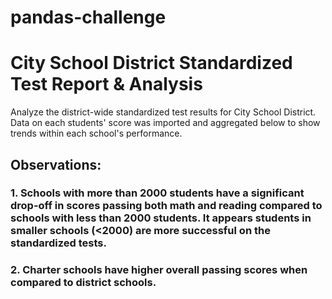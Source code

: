 # pandas-challenge

# City School District Standardized Test Report & Analysis

Analyze the district-wide standardized test results for City School District. Data on each students' score was imported and aggregated below to show trends within each school's performance.

## Observations:

### 1. Schools with more than 2000 students have a significant drop-off in scores passing both math and reading compared to schools with less than 2000 students. It appears students in smaller schools (<2000) are more successful on the standardized tests.

### 2. Charter schools have higher overall passing scores when compared to district schools.
